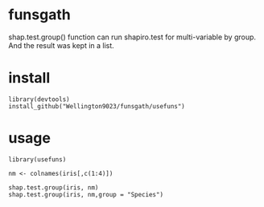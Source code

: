 # funsgath
shap.test.group() function can run shapiro.test for multi-variable by group. And the result was kept in a list.

# install
```
library(devtools)
install_github("Wellington9023/funsgath/usefuns")
```
# usage
```
library(usefuns)

nm <- colnames(iris[,c(1:4)])

shap.test.group(iris, nm)
shap.test.group(iris, nm,group = "Species")
```
